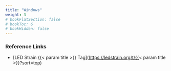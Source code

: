 ```yaml
---
title: "Windows"
weight: 3
# bookFlatSection: false
# bookToc: 6
# bookHidden: false
---
```


### Reference Links                                                              
* [LED Strain {{< param title >}} Tag](https://ledstrain.org/t/{{< param title >}}?sort=top)
